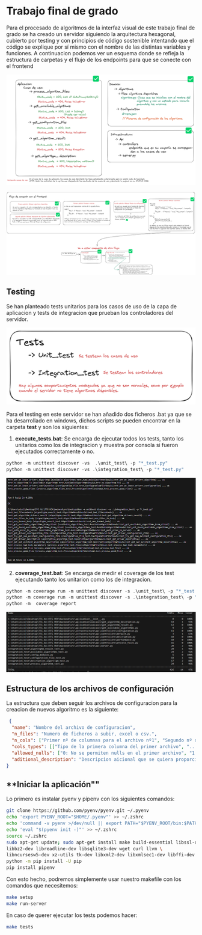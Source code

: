 # **Trabajo final de grado**

Para el procesado de algoritmos de la interfaz visual de este trabajo final de grado se ha creado un servidor siguiendo la arquitectura hexagonal, cubierto por testing y con principios de código sostenible intentando que el código se explique por sí mismo con el nombre de las distintas variables y funciones. A continuacion podemos ver un esquema donde se refleja la estructura de carpetas y el flujo de los endpoints para que se conecte con el frontend

![Planteamieto de la arquitectura hexagonal en el backend](./docs/images/backend_hex.png)

![Flujo de los endpoints](./docs/images/flujo_front.png)

## **Testing**
Se han planteado tests unitarios para los casos de uso de la capa de aplicacion y tests de integracion que prueban los controladores del servidor.

![Flujo de endpoints para la conexcion con el frontend](./docs/images/test.png)

Para el testing en este servidor se han añadido dos ficheros .bat ya que se ha desarrollado en windows, dichos scripts se pueden encontrar en la carpeta **test** y son los siguientes:
1. **execute_tests.bat**: Se encarga de ejecutar todos los tests, tanto los unitarios como los de integracion y muestra por consola si fueron ejecutados correctamente o no.

```powershell
python -m unittest discover -vs  .\unit_test\ -p "*_test.py"   
python -m unittest discover -vs .\integration_test\ -p "*_test.py"
```
![Ejecucion de tests](./docs/images/execute_test.png)

2. **coverage_test.bat**: Se encarga de medir el coverage de los test ejecutando tanto los unitarion como los de integracion.

```powershell
python -m coverage run -m unittest discover -s .\unit_test\ -p "*_test.py"   
python -m coverage run -m unittest discover -s .\integration_test\ -p "*_test.py"
python -m  coverage report
```
![Coverage de tests](./docs/images/coverage_test.png)

## **Estructura de los archivos de configuración**

La estructura que deben seguir los archivos de configuracion para la creacion de nuevos algoritmo es la siguiente:

```json
 { 
  "name": "Nombre del archivo de configuracion",
  "n_files": "Numero de ficheros a subir, excel o csv.",
  "n_cols": ["Primer nº de columnas para el archivo nº1", "Segundo nº de columna para el archivo nº2"],  
  "cols_types": [["Tipo de la primera columna del primer archivo", "..."], ["Tipo de la primera columna del segundo archivo", "..."]],
  "allowed_nulls": ["0: No se permiten nulls en el primer archivo", "1: Se permiten nulls en el segundo archivo"],
  "aditional_description": "Descripcion aicional que se quiera proporcionar en formato texto"
} 
```

## **Iniciar la aplicación""

Lo primero es instalar pyenv y pipenv con los siguientes comandos:

```bash
git clone https://github.com/pyenv/pyenv.git ~/.pyenv
echo 'export PYENV_ROOT="$HOME/.pyenv"' >> ~/.zshrc
echo 'command -v pyenv >/dev/null || export PATH="$PYENV_ROOT/bin:$PATH"' >> ~/.zshrc
echo 'eval "$(pyenv init -)"' >> ~/.zshrc
source ~/.zshrc
sudo apt-get update; sudo apt-get install make build-essential libssl-dev zlib1g-dev \
libbz2-dev libreadline-dev libsqlite3-dev wget curl llvm \
libncursesw5-dev xz-utils tk-dev libxml2-dev libxmlsec1-dev libffi-dev liblzma-dev
python -m pip install -U pip
pip install pipenv
```

Con esto hecho, podremos simplemente usar nuestro makefile con los comandos que necesitemos:

```bash
make setup
make run-server
```

En caso de querer ejecutar los tests podemos hacer:

```bash
make tests
```
